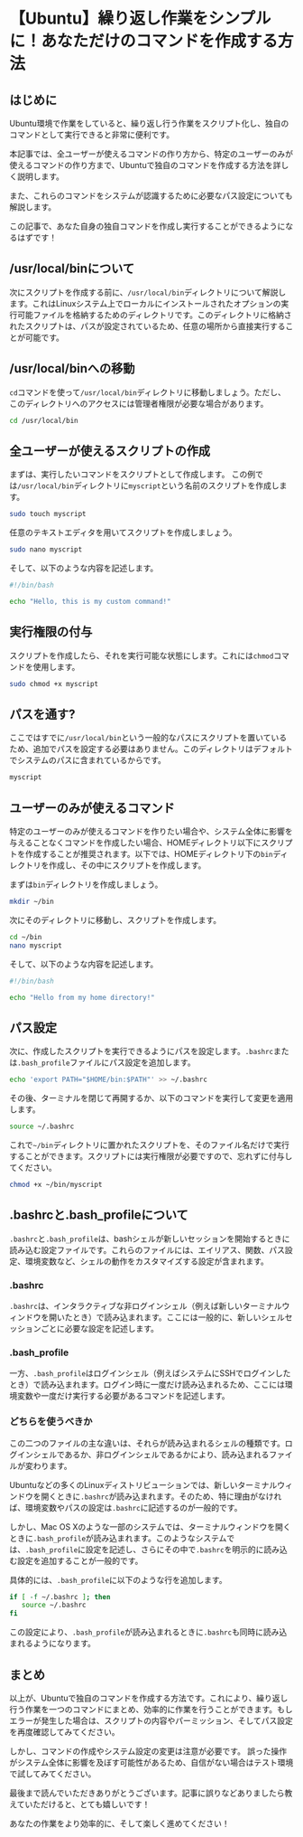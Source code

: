 # 【Ubuntu】繰り返し作業をシンプルに！あなただけのコマンドを作成する方法

## はじめに

Ubuntu環境で作業をしていると、繰り返し行う作業をスクリプト化し、独自のコマンドとして実行できると非常に便利です。

本記事では、全ユーザーが使えるコマンドの作り方から、特定のユーザーのみが使えるコマンドの作り方まで、Ubuntuで独自のコマンドを作成する方法を詳しく説明します。

また、これらのコマンドをシステムが認識するために必要なパス設定についても解説します。

この記事で、あなた自身の独自コマンドを作成し実行することができるようになるはずです！

## /usr/local/binについて

次にスクリプトを作成する前に、`/usr/local/bin`ディレクトリについて解説します。これはLinuxシステム上でローカルにインストールされたオプションの実行可能ファイルを格納するためのディレクトリです。このディレクトリに格納されたスクリプトは、パスが設定されているため、任意の場所から直接実行することが可能です。

## /usr/local/binへの移動

`cd`コマンドを使って`/usr/local/bin`ディレクトリに移動しましょう。ただし、このディレクトリへのアクセスには管理者権限が必要な場合があります。

```bash
cd /usr/local/bin
```

## 全ユーザーが使えるスクリプトの作成

まずは、実行したいコマンドをスクリプトとして作成します。
この例では`/usr/local/bin`ディレクトリに`myscript`という名前のスクリプトを作成します。

```bash
sudo touch myscript
```

任意のテキストエディタを用いてスクリプトを作成しましょう。

```bash
sudo nano myscript
```

そして、以下のような内容を記述します。

```bash
#!/bin/bash

echo "Hello, this is my custom command!"
```

## 実行権限の付与

スクリプトを作成したら、それを実行可能な状態にします。これには`chmod`コマンドを使用します。

```bash
sudo chmod +x myscript
```

## パスを通す?

ここではすでに`/usr/local/bin`という一般的なパスにスクリプトを置いているため、追加でパスを設定する必要はありません。このディレクトリはデフォルトでシステムのパスに含まれているからです。

```bash
myscript
```

## ユーザーのみが使えるコマンド

特定のユーザーのみが使えるコマンドを作りたい場合や、システム全体に影響を与えることなくコマンドを作成したい場合、HOMEディレクトリ以下にスクリプトを作成することが推奨されます。以下では、HOMEディレクトリ下の`bin`ディレクトリを作成し、その中にスクリプトを作成します。

まずは`bin`ディレクトリを作成しましょう。

```bash
mkdir ~/bin
```

次にそのディレクトリに移動し、スクリプトを作成します。

```bash
cd ~/bin
nano myscript
```

そして、以下のような内容を記述します。

```bash
#!/bin/bash

echo "Hello from my home directory!"
```

## パス設定

次に、作成したスクリプトを実行できるようにパスを設定します。`.bashrc`または`.bash_profile`ファイルにパス設定を追加します。

```bash
echo 'export PATH="$HOME/bin:$PATH"' >> ~/.bashrc
```

その後、ターミナルを閉じて再開するか、以下のコマンドを実行して変更を適用します。

```bash
source ~/.bashrc
```

これで`~/bin`ディレクトリに置かれたスクリプトを、そのファイル名だけで実行することができます。スクリプトには実行権限が必要ですので、忘れずに付与してください。

```bash
chmod +x ~/bin/myscript
```


## .bashrcと.bash_profileについて

`.bashrc`と`.bash_profile`は、bashシェルが新しいセッションを開始するときに読み込む設定ファイルです。これらのファイルには、エイリアス、関数、パス設定、環境変数など、シェルの動作をカスタマイズする設定が含まれます。

### .bashrc

`.bashrc`は、インタラクティブな非ログインシェル（例えば新しいターミナルウィンドウを開いたとき）で読み込まれます。ここには一般的に、新しいシェルセッションごとに必要な設定を記述します。

### .bash_profile

一方、`.bash_profile`はログインシェル（例えばシステムにSSHでログインしたとき）で読み込まれます。ログイン時に一度だけ読み込まれるため、ここには環境変数や一度だけ実行する必要があるコマンドを記述します。

### どちらを使うべきか

この二つのファイルの主な違いは、それらが読み込まれるシェルの種類です。ログインシェルであるか、非ログインシェルであるかにより、読み込まれるファイルが変わります。

Ubuntuなどの多くのLinuxディストリビューションでは、新しいターミナルウィンドウを開くときに`.bashrc`が読み込まれます。そのため、特に理由がなければ、環境変数やパスの設定は`.bashrc`に記述するのが一般的です。

しかし、Mac OS Xのような一部のシステムでは、ターミナルウィンドウを開くときに`.bash_profile`が読み込まれます。このようなシステムでは、`.bash_profile`に設定を記述し、さらにその中で`.bashrc`を明示的に読み込む設定を追加することが一般的です。

具体的には、`.bash_profile`に以下のような行を追加します。

```bash
if [ -f ~/.bashrc ]; then
   source ~/.bashrc
fi
```

この設定により、`.bash_profile`が読み込まれるときに`.bashrc`も同時に読み込まれるようになります。


## まとめ

以上が、Ubuntuで独自のコマンドを作成する方法です。これにより、繰り返し行う作業を一つのコマンドにまとめ、効率的に作業を行うことができます。もしエラーが発生した場合は、スクリプトの内容やパーミッション、そしてパス設定を再度確認してみてください。

しかし、コマンドの作成やシステム設定の変更は注意が必要です。
誤った操作がシステム全体に影響を及ぼす可能性があるため、自信がない場合はテスト環境で試してみてください。

最後まで読んでいただきありがとうございます。記事に誤りなどありましたら教えていただけると、とても嬉しいです！

あなたの作業をより効率的に、そして楽しく進めてください！


<!-- This .md was created using GPT. The prompts are: -->

<!--
貴方はベテランエンジニアでプロの編集者です。具体的かつ専門的な記事の執筆をしてください。

Ubuntuでコマンドを作成したいです。
手順と具体的な内容をマークダウンで記述し、記事を作成してください。

下記は要件です

  - `はじめに`と`まとめ`は記述しない
  - パスを通す
  - .shをつけずにコマンドを実行できるようにする
-->

<!-- 
「はじめに」と「スクリプトの作成」の間に次の内容を１項で追加します

 - /usr/local/binに関する解説
 - そこにcdによって移動する手順 
-->

<!-- 
/usr/local/bin以外にスクリプトを作成しパスを追加する手順を追記します。差分のみ出力してください。

  - HOMEディレクトリ以下にある任意のディレクトリを使用する例
  - 現在のユーザーのみに適用されるコマンド作成手順
-->

<!-- 
`.bashrc`と`.bash_profile`の解説と違いを追記
-->

<!-- New Chat -->

<!-- 
貴方はベテランエンジニアでプロの編集者です。
ブログ記事について指定のタスクを行なってください。

  - `はじめに`と`まとめ`を記述する
  - 誤字脱字、特にアルファベット表記について統一を行う
  - 追加するべき項目の提案

ここから下記が記事の内容です。
 -->

<!-- 
ブログ記事の誤字脱字やアルファベット表記については、この記事全体で統一されており、大きな誤りは見受けられませんでした。

追加するべき項目として、以下のようなものが考えられます：

- 特定のタスクを自動化するためのスク

リプト例： 例えば、ファイルのバックアップ、ログファイルの削除など、一部のルーチンタスクを自動化するためのスクリプトの例を追加すると、読者にとって有用かもしれません。
- 独自コマンドのデバッグ方法： スクリプトが予期しない挙動を示した場合のトラブルシューティング手順を追加すると、読者の助けになるでしょう。
- スクリプトにパラメータを渡す方法： スクリプトに動的なパラメータを渡す方法を追加すると、より高度なスクリプト作成が可能になります。
 -->
<!-- 
下記のブログ記事を作成しました。いい題名を書籍名に基づいて20項考えてください。
 -->
<!-- 
次の題名でブログ記事を書きました。サムネイルをLeonardo.Aiに書かせたいので、英語のプロンプトを書いてください。
`【Ubuntu】繰り返し作業をシンプルに！あなただけのコマンドを作成する方法`
 -->
